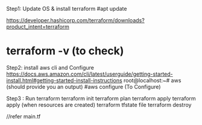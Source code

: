 Step1: Update OS & install terraform
#apt update

https://developer.hashicorp.com/terraform/downloads?product_intent=terraform
# terraform -v  (to check)

Step2: install aws cli  and Configure 
https://docs.aws.amazon.com/cli/latest/userguide/getting-started-install.html#getting-started-install-instructions
root@localhost:~# aws  (should provide you an output)
#aws configure (To Configure)

Step3 : Run terraform
  terraform init
  terraform plan
  terraform apply
  terraform apply (when resources are created) 
  terraform tfstate file
  terraform destroy

//refer main.tf
